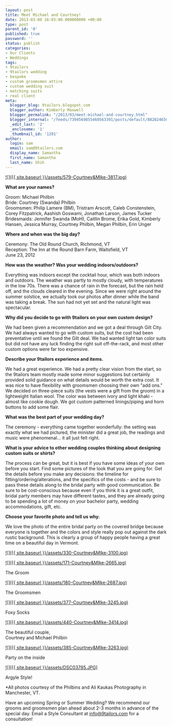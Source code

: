```yaml
---
layout: post
title: Meet Michael and Courtney!
date: 2013-03-08 16:03:00.000000000 +00:00
type: post
parent_id: '0'
published: true
password: ''
status: publish
categories:
- Our Clients
- Weddings
tags:
- 9tailors
- 9tailors wedding
- bespoke
- custom groomsmen attire
- custom wedding suit
- matching suits
- real client
meta:
  blogger_blog: 9tailors.blogspot.com
  blogger_author: Kimberly Maxwell
  blogger_permalink: "/2013/03/meet-michael-and-courtney.html"
  blogger_internal: "/feeds/7394569855460563391/posts/default/8828246508124615002"
  _edit_last: '2'
  _encloseme: '1'
  _thumbnail_id: '1201'
author:
  login: sam
  email: sam@9tailors.com
  display_name: Samantha
  first_name: Samantha
  last_name: Shih
---
```

[![]({{ site.baseurl }}/assets/579-Courtney&MIke-3817.jpg)](http://2.bp.blogspot.com/-T10YmS6cWhE/UTkIOJUJb-I/AAAAAAAACe4/5ax4w0TzMao/s1600/579-Courtney&MIke-3817.jpg)

**What are your names?**

Groom: Michael Philbin  
Bride: Courtney (Swanda) Philbin  
Groomsmen: Philip Lamere (BM), Tristram Arscott, Caleb Constenstein, Corey Fitzpatrick, Aashish Goswami, Jonathan Larson, James Tucker  
Bridesmaids: Jennifer Swanda (MoH), Caitlin Brome, Erika Gold, Kimberly Hansen, Jessica Murray, Courtney Philbin, Megan Philbin, Erin Unger

**Where and when was the big day?**

Ceremony: The Old Round Church, Richmond, VT  
Reception: The Inn at the Round Barn Farm, Waitsfield, VT  
June 23, 2012

**How was the weather? Was your wedding indoors/outdoors?**

Everything was indoors except the cocktail hour, which was both indoors and outdoors. The weather was partly to mostly cloudy, with temperatures in the low 70s. There was a chance of rain in the forecast, but the rain held off, and the clouds cleared in the evening. Since we were right around the summer solstice, we actually took our photos after dinner while the band was taking a break. The sun had not yet set and the natural light was spectacular.

**Why did you decide to go with 9tailors on your own custom design?**

We had been given a recommendation and we got a deal through Gilt City. We had always wanted to go with custom suits, but the cost had been preventative until we found the Gilt deal. We had wanted light tan color suits but did not have any luck finding the right suit off-the-rack, and most other custom options were far too expensive.

**Describe your 9tailors experience and items.**

We had a great experience. We had a pretty clear vision from the start, so the 9tailors team mostly made some minor suggestions but certainly provided solid guidance on what details would be worth the extra cost. It was nice to have flexibility with groomsmen choosing their own "add ons." We decided on three-piece suits (the vests were a gift from the groom) in a lightweight Italian wool. The color was between ivory and light khaki - almost like cookie dough. We got custom patterned linings/piping and horn buttons to add some flair.

**What was the best part of your wedding day?**

The ceremony - everything came together wonderfully: the setting was exactly what we had pictured, the minister did a great job, the readings and music were phenomenal... it all just felt right.

  
**What is your advice to other wedding couples thinking about designing custom suits or shirts?**

The process can be great, but it is best if you have some ideas of your own before you start. Find some pictures of the look that you are going for. Get the details before you make any decisions: the timeline for fitting/ordering/alterations, and the specifics of the costs - and be sure to pass these details along to the bridal party with good communication. Be sure to be cost-conscious because even if you think it is a great outfit, bridal party members may have different tastes, and they are already going to be spending a lot of money on your bachelor party, wedding accommodations, gift, etc.

**Choose your favorite photo and tell us why.**

We love the photo of the entire bridal party on the covered bridge because everyone is together and the colors and style really pop out against the dark rustic background. This is clearly a group of happy people having a great time on a beautiful day in Vermont.

[![]({{ site.baseurl }}/assets/330-Courtney&MIke-3100.jpg)](http://3.bp.blogspot.com/-kHqnIz_Zg-0/UTkINbGdvYI/AAAAAAAACeY/3YS6trHnvUE/s1600/330-Courtney&MIke-3100.jpg)

[![]({{ site.baseurl }}/assets/171-Courtney&MIke-2665.jpg)](http://4.bp.blogspot.com/-GKSrkExU1w0/UTkINZLcCyI/AAAAAAAACec/ATJP0_vvKLQ/s1600/171-Courtney&MIke-2665.jpg)

The Groom

[![]({{ site.baseurl }}/assets/180-Courtney&MIke-2687.jpg)](http://4.bp.blogspot.com/-G5pQZs_GxiM/UTkINX9wflI/AAAAAAAACeg/C2Ptg1qSzP4/s1600/180-Courtney&MIke-2687.jpg)

The Groomsmen

[![]({{ site.baseurl }}/assets/377-Courtney&MIke-3245.jpg)](http://2.bp.blogspot.com/-uQHWLQVD5OI/UTkINhrd59I/AAAAAAAACek/kPo2M4ZBDuw/s1600/377-Courtney&MIke-3245.jpg)

Foxy Socks

[![]({{ site.baseurl }}/assets/440-Courtney&MIke-3414.jpg)](http://1.bp.blogspot.com/-ttDlN5R7C2w/UTkIOGGxbwI/AAAAAAAACe0/x0cfzPdkUv8/s1600/440-Courtney&MIke-3414.jpg)

The beautiful couple,  
Courtney and Michael Philbin

[![]({{ site.baseurl }}/assets/385-Courtney&MIke-3263.jpg)](http://4.bp.blogspot.com/-nzX-fheAIZ0/UTkIN42d0rI/AAAAAAAACe8/N9zuYzVA_r4/s1600/385-Courtney&MIke-3263.jpg)

Party on the inside

[![]({{ site.baseurl }}/assets/DSC03785.JPG)](http://3.bp.blogspot.com/-aAq956lp0n0/UTkIOVw2osI/AAAAAAAACfA/ce06IEx4G0k/s1600/DSC03785.JPG)

Argyle Style!

*All photos courtesy of the Philbins and Ali Kaukas Photography in Manchester, VT.

Have an upcoming Spring or Summer Wedding? We recommend our grooms and groomsmen plan ahead about 2-3 months in advance of the special day. Email a Style Consultant at [info@9tailors.com](mailto:info@9tailors.com) for a consultation!